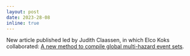 ```yaml
---
layout: post
date: 2023-28-08
inline: true
---
```


New article published led by Judith Claassen, in which Elco Koks collaborated: [A new method to compile global multi-hazard event sets](https://www.nature.com/articles/s41598-023-40400-5).
